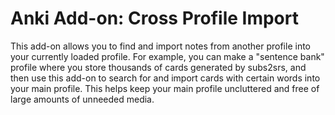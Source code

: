 # Anki Add-on: Cross Profile Import

This add-on allows you to find and import notes from another profile into your currently loaded profile. For example, you can make a "sentence bank" profile where you store thousands of cards generated by subs2srs, and then use this add-on to search for and import cards with certain words into your main profile. This helps keep your main profile uncluttered and free of large amounts of unneeded media.
